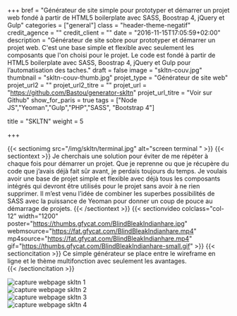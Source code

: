 +++
bref = "Générateur de site simple pour prototyper et démarrer un projet web fondé à partir de HTML5 boilerplate avec SASS, Boostrap 4, jQuery et Gulp"
categories = ["general"]
class = "header-theme-negatif"
credit_agence = ""
credit_client = ""
date = "2016-11-15T17:05:59+02:00"
description = "Générateur de site sobre pour prototyper et démarrer un projet web. C'est une base simple et flexible avec seulement les composants que l'on choisi pour le projet. Le code est fondé à partir de HTML5 boilerplate avec SASS, Boostrap 4, jQuery et Gulp pour l’automatisation des taches."
draft = false
image = "skltn-couv.jpg"
thumbnail = "skltn-couv-thumb.jpg"
projet_type = "Générateur de site web"
projet_url2 = ""
projet_url2_titre = ""
projet_url = "https://github.com/Bastou/generator-skltn"
projet_url_titre = "Voir sur Github"
show_for_paris = true
tags = ["Node JS","Yeoman","Gulp","PHP","SASS", "Bootstrap 4"]

title = "SKLTN"
weight = 5

+++

{{< sectionimg src="/img/skltn/terminal.jpg" alt="screen terminal " >}}
{{< sectiontext >}}
    Je cherchais une solution pour éviter de me répéter à chaque fois pour démarrer un projet. Que je reprenne ou que je récupère du code que j’avais déjà fait sûr avant, je perdais toujours du temps. Je voulais avoir une base de projet simple et flexible avec déjà tous les composants intégrés qui devront être utilisés pour le projet sans avoir à ne rien supprimer. Il m’est venu l’idée de combiner les superbes possibilités de SASS avec la puissance de Yeoman pour donner un coup de pouce au démarrage de projets.
{{< /sectiontext >}}
{{< sectionvideo colclass="col-12" width="1200" poster="https://thumbs.gfycat.com/BlindBleakIndianhare.jpg" webmsource="https://fat.gfycat.com/BlindBleakIndianhare.mp4" mp4source="https://fat.gfycat.com/BlindBleakIndianhare.mp4" gif="https://thumbs.gfycat.com/BlindBleakIndianhare-small.gif" >}}
{{< sectioncitation >}}
Ce simple générateur se place entre le wireframe en ligne et le thème multifonction avec seulement les avantages.  
{{< /sectioncitation >}}
<section class="section container">
    <div class="row">
        <div class="col-sm-6">
            <img src="/img/skltn/capture-skltn.33.04.jpg" alt="capture webpage skltn 1" class="img-fluid img-2x" />
        </div><!-- /.col-6 -->
        <div class="col-sm-6">
            <img src="/img/skltn/capture-skltn.33.58.jpg" alt="capture webpage skltn 2" class="img-fluid img-2x" />
        </div><!-- /.col-6 -->
        <div class="col-sm-6">
            <img src="/img/skltn/capture-skltn.36.58.jpg" alt="capture webpage skltn 3" class="img-fluid img-2x" />
        </div><!-- /.col-6 -->
        <div class="col-sm-6">
            <img src="/img/skltn/capture-skltn.39.27.jpg" alt="capture webpage skltn 4" class="img-fluid img-2x" />
        </div><!-- /.col-6 -->
    </div><!-- /.row -->
</section>